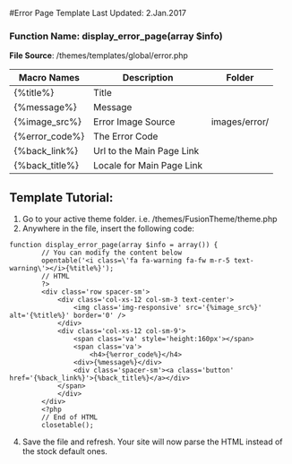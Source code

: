 #Error Page Template
Last Updated: 2.Jan.2017

### Function Name: display_error_page(array $info)
**File Source**: /themes/templates/global/error.php
 
|  Macro Names | Description |  Folder |
|---|---|---|
|  {%title%}     |  Title     |
|  {%message%}     |  Message     |
|  {%image_src%}     |  Error Image Source     | images/error/ |
|   {%error_code%}  |   The Error Code  |
|   {%back_link%}   |   Url to the Main Page Link |
|   {%back_title%}  |   Locale for Main Page Link |

Template Tutorial:
---
1. Go to your active theme folder. i.e. /themes/FusionTheme/theme.php
2. Anywhere in the file, insert the following code:
````$xslt
function display_error_page(array $info = array()) {
        // You can modify the content below
        opentable('<i class=\'fa fa-warning fa-fw m-r-5 text-warning\'></i>{%title%}');
        // HTML 
        ?>
        <div class='row spacer-sm'>
            <div class='col-xs-12 col-sm-3 text-center'>
                <img class='img-responsive' src='{%image_src%}' alt='{%title%}' border='0' />
            </div>
            <div class='col-xs-12 col-sm-9'>
                <span class='va' style='height:160px'></span>
                <span class='va'>
                    <h4>{%error_code%}</h4>
                <div>{%message%}</div>
                <div class='spacer-sm'><a class='button' href='{%back_link%}'>{%back_title%}</a></div>
            </span>
            </div>
        </div>
        <?php
        // End of HTML 
        closetable();
````
4. Save the file and refresh. Your site will now parse the HTML instead of the stock default ones.
